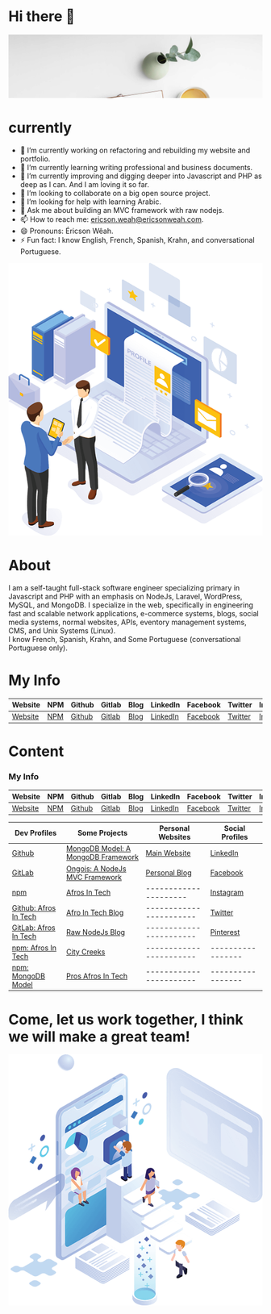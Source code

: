 # Hi there 👋



<p align="center">
  <img src="images/welcome.svg" alt="Sublime's custom image" oncontextmenu="return false;"/>
</p>

# currently 

- 🔭 I’m currently working on refactoring and rebuilding my website and portfolio.
- 🌱 I’m currently learning writing professional and business documents.
- 🌱 I’m currently improving and digging deeper into Javascript and PHP as deep as I can. And I am loving it so far.
- 👯 I’m looking to collaborate on a big open source project.
- 🤔 I’m looking for help with learning Arabic.
- 💬 Ask me about building an MVC framework with raw nodejs.
- 📫 How to reach me: ericson.weah@ericsonweah.com.
- 😄 Pronouns: Éricson Wêah.
- ⚡ Fun fact: I know English, French, Spanish, Krahn, and conversational Portuguese.



<p align="center">
  <img src="images/me.png" alt="Sublime's custom image" oncontextmenu="return false;"/>
</p>

# About
I am a self-taught full-stack software engineer specializing primary in Javascript and PHP with an emphasis on NodeJs, Laravel, WordPress, MySQL, and MongoDB. I specialize in the web, specifically in engineering fast and scalable network applications, e-commerce systems, blogs, social media systems, normal websites, APIs, eventory management systems, CMS, and Unix Systems (Linux). <br />
I know French, Spanish, Krahn, and Some Portuguese (conversational Portuguese only). <br />

# My Info
Website|NPM|Github|Gitlab|Blog|LinkedIn|Facebook|Twitter|Instagram|Pinterest|
--- | --- | --- | --- | --- | --- | --- |--- |--- |--- |
[Website](https://www.ericsonsweah.com/dashboard)|[NPM](https://www.npmjs.com/org/mongodb-model)|[Github](https://github.com/ericsonweah)|[Gitlab](https://gitlab.com/ericsonweah)|[Blog](https://www.ericonsweah.dev)|[LinkedIn](https://www.linkedin.com/in/ericson-weah-b03600210)|[Facebook](https://www.facebook.com/Eric.S.Weah)|[Twitter](https://twitter.com/EricsonWeah1)|[Instagram](https://www.instagram.com/ericsonweah/)|[Pinterest](https://www.pinterest.com/ericson0669/)

# Content
<!-- Makes a bullet point list -->

### My Info
Website|NPM|Github|Gitlab|Blog|LinkedIn|Facebook|Twitter|Instagram|
--- | --- | --- | --- | --- | --- | --- |--- |--- |
[Website](https://www.ericsonsweah.com/dashboard)|[NPM](https://www.npmjs.com/org/mongodb-model)|[Github](https://github.com/ericsonweah)|[Gitlab](https://gitlab.com/ericsonweah)|[Blog](https://www.ericonsweah.dev)|[LinkedIn](https://www.linkedin.com/in/ericson-weah-b03600210)|[Facebook](https://www.facebook.com/Eric.S.Weah)|[Twitter](https://twitter.com/EricsonWeah1)|[Instagram](https://www.instagram.com/ericsonweah/)|

Dev Profiles | Some Projects | Personal Websites| Social Profiles
--- | --- |----|----|
[Github](https://github.com/ericsonweah) | [MongoDB Model: A MongoDB Framework ](https://www.mongodb-model.com) | [Main Website](https://www.ericsonsweah.com)|[LinkedIn](https://www.linkedin.com/in/ericson-weah-b03600210/)|
[GitLab](https://gitlab.com/ericsonweah) | [Ongojs: A NodeJs MVC Framework](http://ongojs.com/) | [Personal Blog](https://www.ericonsweah.dev)| [Facebook](https://www.facebook.com/Eric.S.Weah)|
[npm](https://www.npmjs.com/~eweah) | [Afros In Tech](http://www.afrosintech.com/) |---------------------|[Instagram](https://www.instagram.com/ericsonweah/)
[Github: Afros In Tech](https://github.com/afrosintech) | [Afro In Tech Blog](http://afrosintech.org) | ----------------------- | [Twitter](https://twitter.com/EricsonWeah1)
[GitLab: Afros In Tech](https://github.com/afrosintech)| [Raw NodeJs Blog](https://rawnodejs.com/) |  ----------------------- | [Pinterest](https://www.pinterest.com/ericson0669/) |
[npm: Afros In Tech](https://www.npmjs.com/~afrosintech)| [City Creeks](https://www.citycreeks.com) | ----------------------- | ----------------- | -------------- |
[npm: MongoDB Model](https://www.npmjs.com/org/mongodb-model)| [Pros Afros In Tech](https://pros.afrosintech.com) | ----------------------- | ----------------- | -------------- |









# Come, let us work together, I think we will make a great team!

<p align="center">
  <img src="images/come-in-please.png" alt="Sublime's custom image" oncontextmenu="return false;"/>
</p>




   
 



